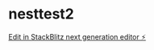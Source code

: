 # nesttest2

[Edit in StackBlitz next generation editor ⚡️](https://stackblitz.com/~/github.com/SweetHomeServices/nesttest2)